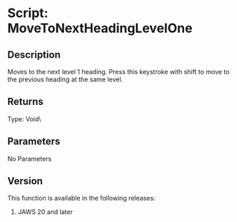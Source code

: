 # Script: MoveToNextHeadingLevelOne

## Description

Moves to the next level 1 heading. Press this keystroke with shift to
move to the previous heading at the same level.

## Returns

Type: Void\

## Parameters

No Parameters

## Version

This function is available in the following releases:

1.  JAWS 20 and later
